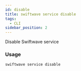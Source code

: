 ```yaml
---
id: disable
title: swiftwave service disable
tags:
  - CLI
sidebar_position: 2
---
```


Disable Swiftwave service

### Usage

```
swiftwave service disable
```
